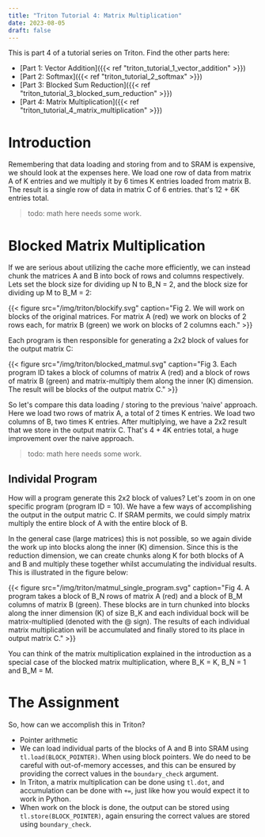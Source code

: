 ```yaml
---
title: "Triton Tutorial 4: Matrix Multiplication"
date: 2023-08-05
draft: false
---
```


This is part 4 of a tutorial series on Triton. Find the other parts here:
- [Part 1: Vector Addition]({{< ref "triton_tutorial_1_vector_addition" >}})
- [Part 2: Softmax]({{< ref "triton_tutorial_2_softmax" >}})
- [Part 3: Blocked Sum Reduction]({{< ref "triton_tutorial_3_blocked_sum_reduction" >}})
- [Part 4: Matrix Multiplication]({{< ref "triton_tutorial_4_matrix_multiplication" >}})

# Introduction
<!-- {{< figure src="/img/triton/matmul.svg" caption="Fig 1. A program takes a row of matrix A (red) and multiplies it with a column of matrix B (green). The result is a single value in the output matrix C." >}} -->
Remembering that data loading and storing from and to SRAM is expensive, we should look at the expenses here. We load one row of data from matrix A of K entries and we multiply it by 6 times K entries loaded from matrix B. The result is a single row of data in matrix C of 6 entries. that's 12 + 6K entries total.
> todo: math here needs some work.


# Blocked Matrix Multiplication
If we are serious about utilizing the cache more efficiently, we can instead chunk the matrices A and B into bock of rows and columns respectively. Lets set the block size for dividing up N to B_N = 2, and the block size for dividing up M to B_M = 2:

{{< figure src="/img/triton/blockify.svg" caption="Fig 2. We will work on blocks of the original matrices. For matrix A (red) we work on blocks of 2 rows each, for matrix B (green) we work on blocks of 2 columns each." >}}

Each program is then responsible for generating a 2x2 block of values for the output matrix C:

{{< figure src="/img/triton/blocked_matmul.svg" caption="Fig 3. Each program ID takes a block of columns of matrix A (red) and a block of rows of matrix B (green) and matrix-multiply them along the inner (K) dimension. The result will be blocks of the output matrix C." >}}

So let's compare this data loading / storing to the previous 'naive' approach. Here we load two rows of matrix A, a total of 2 times K entries. We load two columns of B, two times K entries. After multiplying, we have a 2x2 result that we store in the output matrix C. That's 4 + 4K entries total, a huge improvement over the naive approach.

> todo: math here needs some work.

## Individal Program
How will a program generate this 2x2 block of values? Let's zoom in on one specific program (program ID = 10). We have a few ways of accomplishing the output in the output matric C. If SRAM permits, we could simply matrix multiply the entire block of A with the entire block of B.

In the general case (large matrices) this is not possible, so we again divide the work up into blocks along the inner (K) dimension. Since this is the reduction dimension, we can create chunks along K for both blocks of A and B and multiply these together whilst accumulating the individual results. This is illustrated in the figure below:

{{< figure src="/img/triton/matmul_single_program.svg" caption="Fig 4. A program takes a block of B_N rows of matrix A (red) and a block of B_M columns of matrix B (green). These blocks are in turn chunked into blocks along the inner dimension (K) of size B_K and each individual bock will be matrix-multiplied (denoted with the @ sign). The results of each individual matrix multiplication will be accumulated and finally stored to its place in output matrix C." >}}

You can think of the matrix multiplication explained in the introduction as a special case of the blocked matrix multiplication, where B_K = K, B_N = 1 and B_M = M.

# The Assignment
So, how can we accomplish this in Triton?

- Pointer arithmetic
- We can load individual parts of the blocks of A and B into SRAM using `tl.load(BLOCK_POINTER)`. When using block pointers. We do need to be careful with out-of-memory accesses, and this can be ensured by providing the correct values in the `boundary_check` argument.
- In Triton, a matrix multiplication can be done using `tl.dot`, and accumulation can be done with `+=`, just like how you would expect it to work in Python.
- When work on the block is done, the output can be stored using `tl.store(BLOCK_POINTER)`, again ensuring the correct values are stored using `boundary_check`.